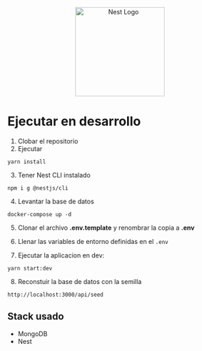 <p align="center">
  <a href="http://nestjs.com/" target="blank"><img src="https://nestjs.com/img/logo-small.svg" width="200" alt="Nest Logo" /></a>
</p>

# Ejecutar en desarrollo

1. Clobar el repositorio
2. Ejecutar
```
yarn install
```
3. Tener Nest CLI instalado
```
npm i g @nestjs/cli
```
4. Levantar la base de datos
```
docker-compose up -d
```

5. Clonar el archivo __.env.template__ y renombrar la copia a __.env__

6. Llenar las variables de entorno definidas en el ```.env```

7. Ejecutar la aplicacion en dev:
```
yarn start:dev
```

8. Reconstuir la base de datos  con la semilla
```
http://localhost:3000/api/seed
```

## Stack usado
* MongoDB
* Nest
  